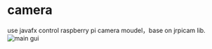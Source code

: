 # camera
use javafx control raspberry pi camera moudel，base on jrpicam lib.
![main gui](https://github.com/dingxiao88/camera/blob/master/mian.png)
